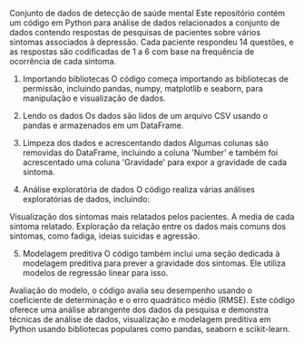 Conjunto de dados de detecção de saúde mental
Este repositório contém um código em Python para análise de dados relacionados a conjunto de dados contendo respostas de pesquisas de pacientes sobre vários sintomas associados à depressão. Cada paciente respondeu 14 questões, e as respostas são codificadas de 1 a 6 com base na frequência de ocorrência de cada sintoma. 

1. Importando bibliotecas
O código começa importando as bibliotecas de permissão, incluindo pandas, numpy, matplotlib e seaborn, para manipulação e visualização de dados.

2. Lendo os dados
Os dados são lidos de um arquivo CSV usando o pandas e armazenados em um DataFrame.

3. Limpeza dos dados e acrescentando dados
Algumas colunas são removidas do DataFrame, incluindo a coluna 'Number' e também foi acrescentado uma coluna 'Gravidade' para expor a gravidade de cada sintoma.

4. Análise exploratória de dados
O código realiza várias análises exploratórias de dados, incluindo:

Visualização dos sintomas mais relatados pelos pacientes.
A media de cada sintoma relatado.
Exploração da relação entre os dados mais comuns dos sintomas, como fadiga, ideias suicidas e agressão.

5. Modelagem preditiva
O código também inclui uma seção dedicada à modelagem preditiva para prever a gravidade dos sintomas. Ele utiliza modelos de regressão linear para isso.

Avaliação do modelo, o código avalia seu desempenho usando o coeficiente de determinação e o erro quadrático médio (RMSE).
Este código oferece uma análise abrangente dos dados da pesquisa e demonstra técnicas de análise de dados, visualização e modelagem preditiva em Python usando bibliotecas populares como pandas, seaborn e scikit-learn.
